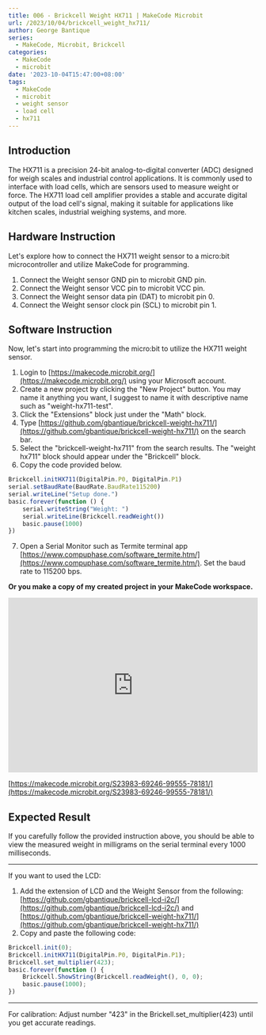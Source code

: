 ```yaml
---
title: 006 - Brickcell Weight HX711 | MakeCode Microbit
url: /2023/10/04/brickcell_weight_hx711/
author: George Bantique
series:
  - MakeCode, Microbit, Brickcell
categories:
  - MakeCode
  - microbit
date: '2023-10-04T15:47:00+08:00'
tags:
  - MakeCode
  - microbit
  - weight sensor
  - load cell
  - hx711
---
```



## **Introduction**

The HX711 is a precision 24-bit analog-to-digital converter (ADC) designed for weigh scales and industrial control applications. It is commonly used to interface with load cells, which are sensors used to measure weight or force. The HX711 load cell amplifier provides a stable and accurate digital output of the load cell's signal, making it suitable for applications like kitchen scales, industrial weighing systems, and more.

## **Hardware Instruction**

Let's explore how to connect the HX711 weight sensor to a micro:bit microcontroller and utilize MakeCode for programming.

1. Connect the Weight sensor GND pin to microbit GND pin.
2. Connect the Weight sensor VCC pin to microbit VCC pin.
3. Connect the Weight sensor data pin (DAT) to microbit pin 0.
4. Connect the Weight sensor clock pin (SCL) to microbit pin 1.

## **Software Instruction**

Now, let's start into programming the micro:bit to utilize the HX711 weight sensor.

1. Login to [https://makecode.microbit.org/](https://makecode.microbit.org/) using your Microsoft account.
2. Create a new project by clicking the "New Project" button. You may name it anything you want, I suggest to name it with descriptive name such as "weight-hx711-test".
3. Click the "Extensions" block just under the "Math" block.
4. Type [https://github.com/gbantique/brickcell-weight-hx711/](https://github.com/gbantique/brickcell-weight-hx711/) on the search bar.
5. Select the "brickcell-weight-hx711" from the search results. The "weight hx711" block should appear under the "Brickcell" block.
6. Copy the code provided below.

```ts
Brickcell.initHX711(DigitalPin.P0, DigitalPin.P1)
serial.setBaudRate(BaudRate.BaudRate115200)
serial.writeLine("Setup done.")
basic.forever(function () {
    serial.writeString("Weight: ")
    serial.writeLine(Brickcell.readWeight())
    basic.pause(1000)
})
```
7. Open a Serial Monitor such as Termite terminal app [https://www.compuphase.com/software_termite.htm/](https://www.compuphase.com/software_termite.htm/). Set the baud rate to 115200 bps.

**Or you make a copy of my created project in your MakeCode workspace.**

<div style="position:relative;height:0;padding-bottom:70%;overflow:hidden;"><iframe style="position:absolute;top:0;left:0;width:100%;height:100%;" src="https://makecode.microbit.org/#pub:S23983-69246-99555-78181" frameborder="0" sandbox="allow-popups allow-forms allow-scripts allow-same-origin"></iframe></div>

[https://makecode.microbit.org/S23983-69246-99555-78181/](https://makecode.microbit.org/S23983-69246-99555-78181/)

## **Expected Result**

If you carefully follow the provided instruction above, you should be able to view the measured weight in milligrams on the serial terminal every 1000 milliseconds.

---
If you want to used the LCD:
1. Add the extension of LCD and the Weight Sensor from the following:
   [https://github.com/gbantique/brickcell-lcd-i2c/](https://github.com/gbantique/brickcell-lcd-i2c/)
   and
   [https://github.com/gbantique/brickcell-weight-hx711/](https://github.com/gbantique/brickcell-weight-hx711/)
2. Copy and paste the following code:
```ts
Brickcell.init(0);
Brickcell.initHX711(DigitalPin.P0, DigitalPin.P1);
Brickcell.set_multiplier(423);
basic.forever(function () {
    Brickcell.ShowString(Brickcell.readWeight(), 0, 0);
    basic.pause(1000);
})
```

---
For calibration:
Adjust number "423" in the Brickell.set_multiplier(423) until you get accurate readings.

